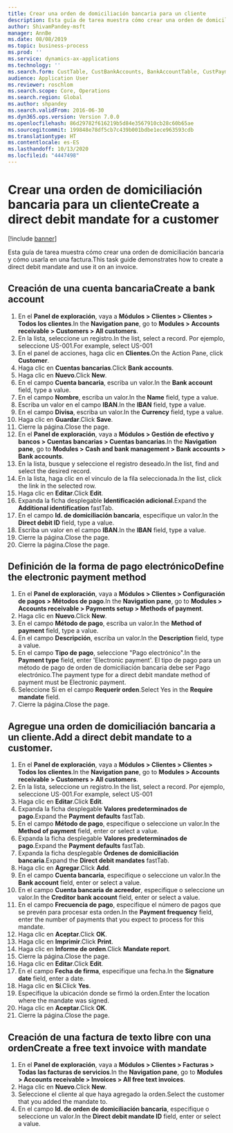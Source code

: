 ```yaml
---
title: Crear una orden de domiciliación bancaria para un cliente
description: Esta guía de tarea muestra cómo crear una orden de domiciliación bancaria y cómo usarla en una factura.
author: ShivamPandey-msft
manager: AnnBe
ms.date: 08/08/2019
ms.topic: business-process
ms.prod: ''
ms.service: dynamics-ax-applications
ms.technology: ''
ms.search.form: CustTable, CustBankAccounts, BankAccountTable, CustPaymMode, CustDirectDebitMandate, BankAccountTableLookUp, SrsReportViewerForm,  LogisticsAddressCityLookup, CustFreeInvoice, CustTableLookup
audience: Application User
ms.reviewer: roschlom
ms.search.scope: Core, Operations
ms.search.region: Global
ms.author: shpandey
ms.search.validFrom: 2016-06-30
ms.dyn365.ops.version: Version 7.0.0
ms.openlocfilehash: 86d29782f616219b5d84e3567910cb28c60b65ae
ms.sourcegitcommit: 199848e78df5cb7c439b001bdbe1ece963593cdb
ms.translationtype: HT
ms.contentlocale: es-ES
ms.lasthandoff: 10/13/2020
ms.locfileid: "4447498"
---
```

# <a name="create-a-direct-debit-mandate-for-a-customer"></a><span data-ttu-id="40a39-103">Crear una orden de domiciliación bancaria para un cliente</span><span class="sxs-lookup"><span data-stu-id="40a39-103">Create a direct debit mandate for a customer</span></span>

[!include [banner](../../includes/banner.md)]

<span data-ttu-id="40a39-104">Esta guía de tarea muestra cómo crear una orden de domiciliación bancaria y cómo usarla en una factura.</span><span class="sxs-lookup"><span data-stu-id="40a39-104">This task guide demonstrates how to create a direct debit mandate and use it on an invoice.</span></span>


## <a name="create-a-bank-account"></a><span data-ttu-id="40a39-105">Creación de una cuenta bancaria</span><span class="sxs-lookup"><span data-stu-id="40a39-105">Create a bank account</span></span>
1. <span data-ttu-id="40a39-106">En el **Panel de exploración**, vaya a **Módulos > Clientes > Clientes > Todos los clientes**.</span><span class="sxs-lookup"><span data-stu-id="40a39-106">In the **Navigation pane**, go to **Modules > Accounts receivable > Customers > All customers**.</span></span>
2. <span data-ttu-id="40a39-107">En la lista, seleccione un registro.</span><span class="sxs-lookup"><span data-stu-id="40a39-107">In the list, select a record.</span></span> <span data-ttu-id="40a39-108">Por ejemplo, seleccione US-001.</span><span class="sxs-lookup"><span data-stu-id="40a39-108">For example, select US-001</span></span>
3. <span data-ttu-id="40a39-109">En el panel de acciones, haga clic en **Clientes**.</span><span class="sxs-lookup"><span data-stu-id="40a39-109">On the Action Pane, click **Customer**.</span></span>
4. <span data-ttu-id="40a39-110">Haga clic en **Cuentas bancarias**.</span><span class="sxs-lookup"><span data-stu-id="40a39-110">Click **Bank accounts**.</span></span>
5. <span data-ttu-id="40a39-111">Haga clic en **Nuevo**.</span><span class="sxs-lookup"><span data-stu-id="40a39-111">Click **New**.</span></span>
6. <span data-ttu-id="40a39-112">En el campo **Cuenta bancaria**, escriba un valor.</span><span class="sxs-lookup"><span data-stu-id="40a39-112">In the **Bank account** field, type a value.</span></span>
7. <span data-ttu-id="40a39-113">En el campo **Nombre**, escriba un valor.</span><span class="sxs-lookup"><span data-stu-id="40a39-113">In the **Name** field, type a value.</span></span>
8. <span data-ttu-id="40a39-114">Escriba un valor en el campo **IBAN**.</span><span class="sxs-lookup"><span data-stu-id="40a39-114">In the **IBAN** field, type a value.</span></span>
9. <span data-ttu-id="40a39-115">En el campo **Divisa**, escriba un valor.</span><span class="sxs-lookup"><span data-stu-id="40a39-115">In the **Currency** field, type a value.</span></span>
10. <span data-ttu-id="40a39-116">Haga clic en **Guardar**.</span><span class="sxs-lookup"><span data-stu-id="40a39-116">Click **Save**.</span></span>
11. <span data-ttu-id="40a39-117">Cierre la página.</span><span class="sxs-lookup"><span data-stu-id="40a39-117">Close the page.</span></span>
12. <span data-ttu-id="40a39-118">En el **Panel de exploración**, vaya a **Módulos > Gestión de efectivo y bancos > Cuentas bancarias > Cuentas bancarias**.</span><span class="sxs-lookup"><span data-stu-id="40a39-118">In the **Navigation pane**, go to **Modules > Cash and bank management > Bank accounts > Bank accounts**.</span></span>
13. <span data-ttu-id="40a39-119">En la lista, busque y seleccione el registro deseado.</span><span class="sxs-lookup"><span data-stu-id="40a39-119">In the list, find and select the desired record.</span></span>
14. <span data-ttu-id="40a39-120">En la lista, haga clic en el vínculo de la fila seleccionada.</span><span class="sxs-lookup"><span data-stu-id="40a39-120">In the list, click the link in the selected row.</span></span>
15. <span data-ttu-id="40a39-121">Haga clic en **Editar**.</span><span class="sxs-lookup"><span data-stu-id="40a39-121">Click **Edit**.</span></span>
16. <span data-ttu-id="40a39-122">Expanda la ficha desplegable **Identificación adicional**.</span><span class="sxs-lookup"><span data-stu-id="40a39-122">Expand the **Additional identification** fastTab.</span></span>
17. <span data-ttu-id="40a39-123">En el campo **Id. de domiciliación bancaria**, especifique un valor.</span><span class="sxs-lookup"><span data-stu-id="40a39-123">In the **Direct debit ID** field, type a value.</span></span>
18. <span data-ttu-id="40a39-124">Escriba un valor en el campo **IBAN**.</span><span class="sxs-lookup"><span data-stu-id="40a39-124">In the **IBAN** field, type a value.</span></span>
19. <span data-ttu-id="40a39-125">Cierre la página.</span><span class="sxs-lookup"><span data-stu-id="40a39-125">Close the page.</span></span>
20. <span data-ttu-id="40a39-126">Cierre la página.</span><span class="sxs-lookup"><span data-stu-id="40a39-126">Close the page.</span></span>

## <a name="define-the-electronic-payment-method"></a><span data-ttu-id="40a39-127">Definición de la forma de pago electrónico</span><span class="sxs-lookup"><span data-stu-id="40a39-127">Define the electronic payment method</span></span>
1. <span data-ttu-id="40a39-128">En el **Panel de exploración**, vaya a **Módulos > Clientes > Configuración de pagos > Métodos de pago**.</span><span class="sxs-lookup"><span data-stu-id="40a39-128">In the **Navigation pane**, go to **Modules > Accounts receivable > Payments setup > Methods of payment**.</span></span>
2. <span data-ttu-id="40a39-129">Haga clic en **Nuevo**.</span><span class="sxs-lookup"><span data-stu-id="40a39-129">Click **New**.</span></span>
3. <span data-ttu-id="40a39-130">En el campo **Método de pago**, escriba un valor.</span><span class="sxs-lookup"><span data-stu-id="40a39-130">In the **Method of payment** field, type a value.</span></span>
4. <span data-ttu-id="40a39-131">En el campo **Descripción**, escriba un valor.</span><span class="sxs-lookup"><span data-stu-id="40a39-131">In the **Description** field, type a value.</span></span>
5. <span data-ttu-id="40a39-132">En el campo **Tipo de pago**, seleccione "Pago electrónico".</span><span class="sxs-lookup"><span data-stu-id="40a39-132">In the **Payment type** field, enter 'Electronic payment'.</span></span> <span data-ttu-id="40a39-133">El tipo de pago para un método de pago de orden de domiciliación bancaria debe ser Pago electrónico.</span><span class="sxs-lookup"><span data-stu-id="40a39-133">The payment type for a direct debit mandate method of payment must be Electronic payment.</span></span>
6. <span data-ttu-id="40a39-134">Seleccione Sí en el campo **Requerir orden**.</span><span class="sxs-lookup"><span data-stu-id="40a39-134">Select Yes in the **Require mandate** field.</span></span>
7. <span data-ttu-id="40a39-135">Cierre la página.</span><span class="sxs-lookup"><span data-stu-id="40a39-135">Close the page.</span></span>

## <a name="add-a-direct-debit-mandate-to-a-customer"></a><span data-ttu-id="40a39-136">Agregue una orden de domiciliación bancaria a un cliente.</span><span class="sxs-lookup"><span data-stu-id="40a39-136">Add a direct debit mandate to a customer.</span></span>
1. <span data-ttu-id="40a39-137">En el **Panel de exploración**, vaya a **Módulos > Clientes > Clientes > Todos los clientes**.</span><span class="sxs-lookup"><span data-stu-id="40a39-137">In the **Navigation pane**, go to **Modules > Accounts receivable > Customers > All customers**.</span></span>
2. <span data-ttu-id="40a39-138">En la lista, seleccione un registro.</span><span class="sxs-lookup"><span data-stu-id="40a39-138">In the list, select a record.</span></span> <span data-ttu-id="40a39-139">Por ejemplo, seleccione US-001.</span><span class="sxs-lookup"><span data-stu-id="40a39-139">For example, select US-001</span></span>
3. <span data-ttu-id="40a39-140">Haga clic en **Editar**.</span><span class="sxs-lookup"><span data-stu-id="40a39-140">Click **Edit**.</span></span>
4. <span data-ttu-id="40a39-141">Expanda la ficha desplegable **Valores predeterminados de pago**.</span><span class="sxs-lookup"><span data-stu-id="40a39-141">Expand the **Payment defaults** fastTab.</span></span>
5. <span data-ttu-id="40a39-142">En el campo **Método de pago**, especifique o seleccione un valor.</span><span class="sxs-lookup"><span data-stu-id="40a39-142">In the **Method of payment** field, enter or select a value.</span></span>
6. <span data-ttu-id="40a39-143">Expanda la ficha desplegable **Valores predeterminados de pago**.</span><span class="sxs-lookup"><span data-stu-id="40a39-143">Expand the **Payment defaults** fastTab.</span></span>
7. <span data-ttu-id="40a39-144">Expanda la ficha desplegable **Órdenes de domiciliación bancaria**.</span><span class="sxs-lookup"><span data-stu-id="40a39-144">Expand the **Direct debit mandates** fastTab.</span></span>
8. <span data-ttu-id="40a39-145">Haga clic en **Agregar**.</span><span class="sxs-lookup"><span data-stu-id="40a39-145">Click **Add**.</span></span>
9. <span data-ttu-id="40a39-146">En el campo **Cuenta bancaria**, especifique o seleccione un valor.</span><span class="sxs-lookup"><span data-stu-id="40a39-146">In the **Bank account** field, enter or select a value.</span></span>
10. <span data-ttu-id="40a39-147">En el campo **Cuenta bancaria de acreedor**, especifique o seleccione un valor.</span><span class="sxs-lookup"><span data-stu-id="40a39-147">In the **Creditor bank account** field, enter or select a value.</span></span>
11. <span data-ttu-id="40a39-148">En el campo **Frecuencia de pago**, especifique el número de pagos que se prevén para procesar esta orden.</span><span class="sxs-lookup"><span data-stu-id="40a39-148">In the **Payment frequency** field, enter the number of payments that you expect to process for this mandate.</span></span>
12. <span data-ttu-id="40a39-149">Haga clic en **Aceptar**.</span><span class="sxs-lookup"><span data-stu-id="40a39-149">Click **OK**.</span></span>
13. <span data-ttu-id="40a39-150">Haga clic en **Imprimir**.</span><span class="sxs-lookup"><span data-stu-id="40a39-150">Click **Print**.</span></span>
14. <span data-ttu-id="40a39-151">Haga clic en **Informe de orden**.</span><span class="sxs-lookup"><span data-stu-id="40a39-151">Click **Mandate report**.</span></span>
15. <span data-ttu-id="40a39-152">Cierre la página.</span><span class="sxs-lookup"><span data-stu-id="40a39-152">Close the page.</span></span>
16. <span data-ttu-id="40a39-153">Haga clic en **Editar**.</span><span class="sxs-lookup"><span data-stu-id="40a39-153">Click **Edit**.</span></span>
17. <span data-ttu-id="40a39-154">En el campo **Fecha de firma**, especifique una fecha.</span><span class="sxs-lookup"><span data-stu-id="40a39-154">In the **Signature date** field, enter a date.</span></span>
18. <span data-ttu-id="40a39-155">Haga clic en **Sí**.</span><span class="sxs-lookup"><span data-stu-id="40a39-155">Click **Yes**.</span></span>
19. <span data-ttu-id="40a39-156">Especifique la ubicación donde se firmó la orden.</span><span class="sxs-lookup"><span data-stu-id="40a39-156">Enter the location where the mandate was signed.</span></span>
20. <span data-ttu-id="40a39-157">Haga clic en **Aceptar**.</span><span class="sxs-lookup"><span data-stu-id="40a39-157">Click **OK**.</span></span>
21. <span data-ttu-id="40a39-158">Cierre la página.</span><span class="sxs-lookup"><span data-stu-id="40a39-158">Close the page.</span></span>

## <a name="create-a-free-text-invoice-with-mandate"></a><span data-ttu-id="40a39-159">Creación de una factura de texto libre con una orden</span><span class="sxs-lookup"><span data-stu-id="40a39-159">Create a free text invoice with mandate</span></span>
1. <span data-ttu-id="40a39-160">En el **Panel de exploración**, vaya a **Módulos > Clientes > Facturas > Todas las facturas de servicios**.</span><span class="sxs-lookup"><span data-stu-id="40a39-160">In the **Navigation pane**, go to **Modules > Accounts receivable > Invoices > All free text invoices**.</span></span>
2. <span data-ttu-id="40a39-161">Haga clic en **Nuevo**.</span><span class="sxs-lookup"><span data-stu-id="40a39-161">Click **New**.</span></span>
3. <span data-ttu-id="40a39-162">Seleccione el cliente al que haya agregado la orden.</span><span class="sxs-lookup"><span data-stu-id="40a39-162">Select the customer that you added the mandate to.</span></span>
4. <span data-ttu-id="40a39-163">En el campo **Id. de orden de domiciliación bancaria**, especifique o seleccione un valor.</span><span class="sxs-lookup"><span data-stu-id="40a39-163">In the **Direct debit mandate ID** field, enter or select a value.</span></span>

